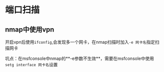 # 端口扫描

## nmap中使用vpn

开启vpn后使用`ifconfig`,会发现多一个网卡，在nmap扫描时加入`-e 网卡名`指定扫描网卡

坑点：在msfconsole中nmap的**-e参数不生效**，需要在msfconsole中使用`setg interface 网卡名`设置

